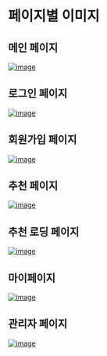 # 페이지별 이미지

## 메인 페이지
<a href="https://ibb.co/nzFp6BD"><img src="https://i.ibb.co/qkv67CR/image.png" alt="image" border="0"></a>

## 로그인 페이지
<a href="https://ibb.co/HDxSHtc"><img src="https://i.ibb.co/qMWSrNH/image.png" alt="image" border="0"></a>

## 회원가입 페이지
<a href="https://ibb.co/MpLwrfH"><img src="https://i.ibb.co/L6fjmry/image.png" alt="image" border="0"></a>

## 추천 페이지
<a href="https://ibb.co/ZzqcnQZ"><img src="https://i.ibb.co/23GcDzb/image.png" alt="image" border="0"></a>

## 추천 로딩 페이지
<a href="https://ibb.co/d07rhxR"><img src="https://i.ibb.co/zhNrkDz/image.png" alt="image" border="0"></a>

## 마이페이지
<a href="https://ibb.co/WGHj271"><img src="https://i.ibb.co/YPNwLJG/image.png" alt="image" border="0"></a><br /><a target='_blank' href='https://imgbb.com/'></a>

## 관리자 페이지
<a href="https://ibb.co/S5T1bjm"><img src="https://i.ibb.co/RYnMfF6/image.png" alt="image" border="0"></a><br /><a target='_blank' href='https://imgbb.com/'></a>